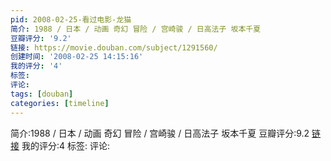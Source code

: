 ```yaml
---
pid: 2008-02-25-看过电影-龙猫
简介: 1988 / 日本 / 动画 奇幻 冒险 / 宫崎骏 / 日高法子 坂本千夏
豆瓣评分: '9.2'
链接: https://movie.douban.com/subject/1291560/
创建时间: '2008-02-25 14:15:16'
我的评分: '4'
标签:
评论:
tags: [douban]
categories: [timeline]
---
```

简介:1988 / 日本 / 动画 奇幻 冒险 / 宫崎骏 / 日高法子 坂本千夏
豆瓣评分:9.2
[链接](https://movie.douban.com/subject/1291560/)
我的评分:4
标签:
评论:
